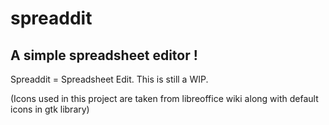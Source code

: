 # spreaddit
## A simple spreadsheet editor !
Spreaddit = Spreadsheet Edit.
This is still a WIP.


(Icons used in this project are taken from libreoffice wiki along with default icons in gtk library)
